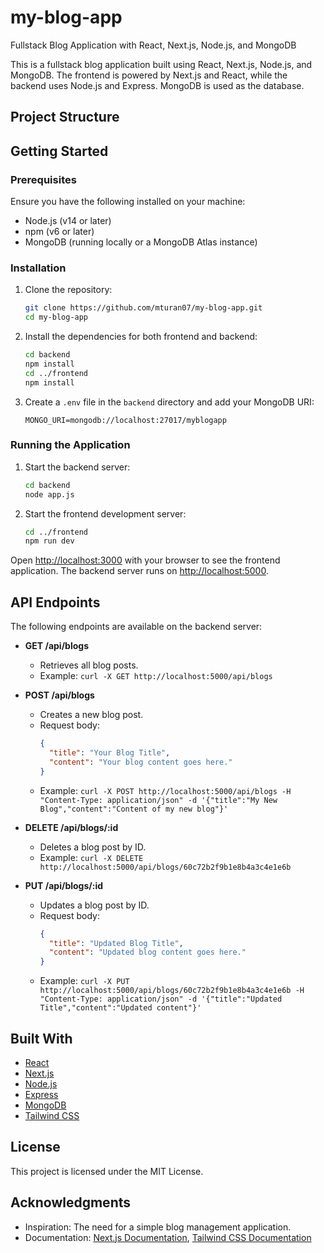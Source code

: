 # my-blog-app

Fullstack Blog Application with React, Next.js, Node.js, and MongoDB

This is a fullstack blog application built using React, Next.js, Node.js, and MongoDB. The frontend is powered by Next.js and React, while the backend uses Node.js and Express. MongoDB is used as the database.

## Project Structure

## Getting Started

### Prerequisites

Ensure you have the following installed on your machine:

- Node.js (v14 or later)
- npm (v6 or later)
- MongoDB (running locally or a MongoDB Atlas instance)

### Installation

1. Clone the repository:

    ```bash
    git clone https://github.com/mturan07/my-blog-app.git
    cd my-blog-app
    ```

2. Install the dependencies for both frontend and backend:

    ```bash
    cd backend
    npm install
    cd ../frontend
    npm install
    ```

3. Create a `.env` file in the `backend` directory and add your MongoDB URI:

    ```env
    MONGO_URI=mongodb://localhost:27017/myblogapp
    ```

### Running the Application

1. Start the backend server:

    ```bash
    cd backend
    node app.js
    ```

2. Start the frontend development server:

    ```bash
    cd ../frontend
    npm run dev
    ```

Open [http://localhost:3000](http://localhost:3000) with your browser to see the frontend application. The backend server runs on [http://localhost:5000](http://localhost:5000).

## API Endpoints

The following endpoints are available on the backend server:

- **GET /api/blogs**
    - Retrieves all blog posts.
    - Example: `curl -X GET http://localhost:5000/api/blogs`

- **POST /api/blogs**
    - Creates a new blog post.
    - Request body:
      ```json
      {
        "title": "Your Blog Title",
        "content": "Your blog content goes here."
      }
      ```
    - Example: `curl -X POST http://localhost:5000/api/blogs -H "Content-Type: application/json" -d '{"title":"My New Blog","content":"Content of my new blog"}'`

- **DELETE /api/blogs/:id**
    - Deletes a blog post by ID.
    - Example: `curl -X DELETE http://localhost:5000/api/blogs/60c72b2f9b1e8b4a3c4e1e6b`

- **PUT /api/blogs/:id**
    - Updates a blog post by ID.
    - Request body:
      ```json
      {
        "title": "Updated Blog Title",
        "content": "Updated blog content goes here."
      }
      ```
    - Example: `curl -X PUT http://localhost:5000/api/blogs/60c72b2f9b1e8b4a3c4e1e6b -H "Content-Type: application/json" -d '{"title":"Updated Title","content":"Updated content"}'`

## Built With

- [React](https://reactjs.org/)
- [Next.js](https://nextjs.org/)
- [Node.js](https://nodejs.org/)
- [Express](https://expressjs.com/)
- [MongoDB](https://www.mongodb.com/)
- [Tailwind CSS](https://tailwindcss.com/)

## License

This project is licensed under the MIT License.

## Acknowledgments

- Inspiration: The need for a simple blog management application.
- Documentation: [Next.js Documentation](https://nextjs.org/docs), [Tailwind CSS Documentation](https://tailwindcss.com/docs)
